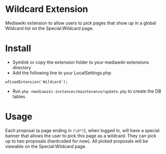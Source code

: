 # Wildcard Extension

Mediawiki extension to allow users to pick pages that show up in a global
Wildcard list on the Special:Wildcard page.

# Install

* Symlink or copy the extension folder to your mediawiki extensions directory
* Add the following line to your LocalSettings.php
```
wfLoadExtension('Wildcard');
```
* Run `php <mediawiki-instance>/maintenance/update.php` to create the DB tables

# Usage

Each proposal (a page ending in `(\d*)`), when logged in, will have a special
banner that allows the user to pick this page as a wildcard.  They can pick
up to two proposals (hardcoded for now).  All picked proposals will be
viewable on the Special:Wildcard page.
